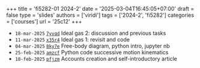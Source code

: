 +++
title = 'fi5282-01 2024-2'
date = '2025-03-04T16:45:05+07:00'
draft = false
type = 'slides'
authors = ['viridi']
tags = ['2024-2', 'fi5282']
categories = ['courses']
url = '25c12'
+++

+ `18-mar-2025` [`7yvqd`](https://osf.io/7yvqd) Ideal gas 2: discussion and previous tasks
+ `11-mar-2025` [`x35r4`](https://osf.io/x35r4) Ideal gas 1: revisit and code
+ `04-mar-2025` [`8ky7e`](https://osf.io/8ky7e) Free-body diagram, python intro, jupyter nb
+ `25-feb-2025` [`amzcf`](https://osf.io/amzcf) Python code successive motion kinematics
+ `18-feb-2025` [`pfjzm`](https://osf.io/pfjzm) Accounts creation and self-introductory article

<!--more-->

<!--
## assignments
week | start | end | status | users | note | link
:-: | :-: | :-: | :-: | :-: | :-: | :-:
3 | 04-mar | 11-mar | open   | - | - | [#3](https://github.com/dudung/fi5282-01-2024-2/issues/3)
2 | 25-feb | 11-mar | open   | 5 | - | [#2](https://github.com/dudung/fi5282-01-2024-2/issues/2)
1 | 18-feb | 04-mar | closed | 8 | - | [#1](https://github.com/dudung/fi5282-01-2024-2/issues/1)
-->
